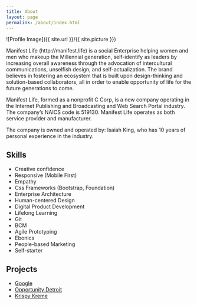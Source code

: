 ```yaml
---
title: About
layout: page
permalink: /about/index.html
---
```


![Profile Image]({{ site.url }}/{{ site.picture }})

<p>Manifest Life (http://manifest.life) is a social Enterprise helping women and men who makeup the Millennial generation, self-identify as leaders by increasing overall awareness through the advocation of intercultural communications, unselfish design, and self-actualization. The brand believes in fostering an ecosystem that is built upon design-thinking and solution-based collaborators, all in order to enable opportunity of life for the future generations to come.

<p>Manifest Life, formed as a nonprofit C Corp, is a new company operating
in the Internet Publishing and Broadcasting and Web Search Portal industry.
The company’s NAICS code is 519130. Manifest Life operates as both service
provider and manufacturer.</p>

<p>The company is owned and operated by: Isaiah King, who has 10 years of
personal experience in the industry.</p>

<h2>Skills</h2>

<ul class="skill-list">
	<li>Creative confidence</li>
	<li>Responsive (Mobile First)</li>
	<li>Empathy</li>
	<li>Css Frameworks (Bootstrap, Foundation)</li>
	<li>Enterprise Architecture</li>
	<li>Human-centered Design</li>
	<li>Digital Product Development</li>
	<li>Lifelong Learning</li>
	<li>Git</li>
	<li>BCM</li>
	<li>Agile Prototyping</li>
	<li>Ebonics</li>
	<li>People-based Marketing</li>
	<li>Self-starter</li>
</ul>

<h2>Projects</h2>

<ul>
	<li><a href="http://manifest.life/google/">Google</a></li>
	<li><a href="http://manifest.life/opportunity-detroit">Opportunity Detroit</a></li>
	<li><a href="http://manifest.life/Krispy-Kreme-Case-Study/">Krispy Kreme</a></li>
</ul>
